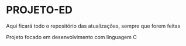 # PROJETO-ED
Aqui ficará todo o repositório das atualizações, sempre que forem feitas

Projeto focado em desenvolvimento com linguagem C
